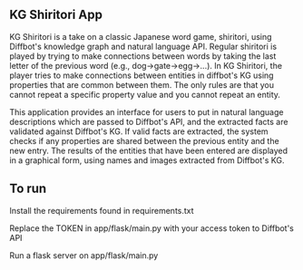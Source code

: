## KG Shiritori App

KG Shiritori is a take on a classic Japanese word game, shiritori, using Diffbot's knowledge graph and natural language API. Regular shiritori is played by trying to make connections between words by taking the last letter of the previous word (e.g., dog->gate->egg->...). In KG Shiritori, the player tries to make connections between entities in diffbot's KG using properties that are common between them. The only rules are that you cannot repeat a specific property value and you cannot repeat an entity.

This application provides an interface for users to put in natural language descriptions which are passed to Diffbot's API, and the extracted facts are validated against Diffbot's KG. If valid facts are extracted, the system checks if any properties are shared between the previous entity and the new entry. The results of the entities that have been entered are displayed in a graphical form, using names and images extracted from Diffbot's KG.
 
## To run

Install the requirements found in requirements.txt

Replace the TOKEN in app/flask/main.py with your access token to Diffbot's API

Run a flask server on app/flask/main.py